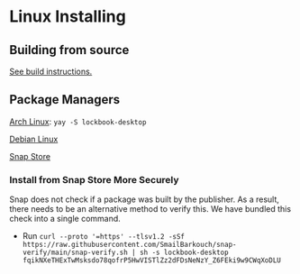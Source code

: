 # Linux Installing

## Building from source

[See build instructions.](../build/linux.md) 

## Package Managers

[Arch Linux](https://aur.archlinux.org/packages/lockbook-desktop): `yay -S lockbook-desktop`

[Debian Linux](https://github.com/lockbook/lockbook/releases)

[Snap Store](https://snapcraft.io/lockbook-desktop)

### Install from Snap Store More Securely

Snap does not check if a package was built by the publisher. As a result, there needs to be an alternative method
to verify this. We have bundled this check into a single command.

- Run `curl --proto '=https' --tlsv1.2 -sSf https://raw.githubusercontent.com/SmailBarkouch/snap-verify/main/snap-verify.sh | sh -s lockbook-desktop fqikNXeTHExTwMsksdo78qofrP5HwVISTlZz2dFDsNeNzY_Z6FEki9w9CWqXoDLU`